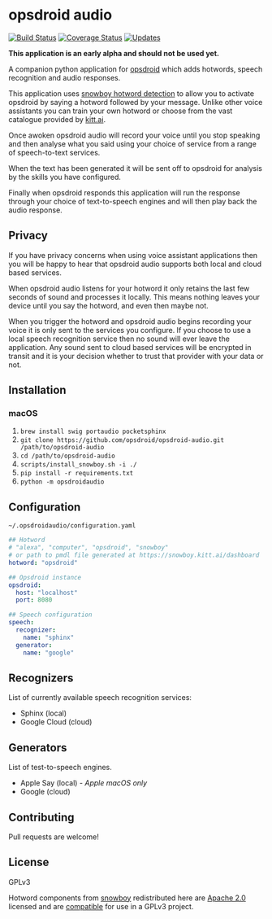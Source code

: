 # opsdroid audio

[![Build Status](https://travis-ci.org/opsdroid/opsdroid-audio.svg?branch=master)](https://travis-ci.org/opsdroid/opsdroid-audio) [![Coverage Status](https://coveralls.io/repos/github/opsdroid/opsdroid-audio/badge.svg?branch=master)](https://coveralls.io/github/opsdroid/opsdroid-audio?branch=master) [![Updates](https://pyup.io/repos/github/opsdroid/opsdroid-audio/shield.svg)](https://pyup.io/repos/github/opsdroid/opsdroid-audio/)


**This application is an early alpha and should not be used yet.**

A companion python application for [opsdroid][opsdroid] which adds hotwords, speech recognition and audio responses.

This application uses [snowboy hotword detection][snowboy] to allow you to activate opsdroid by saying a hotword followed by your message. Unlike other voice assistants you can train your own hotword or choose from the vast catalogue provided by [kitt.ai][snowboy].

Once awoken opsdroid audio will record your voice until you stop speaking and then analyse what you said using your choice of service from a range of speech-to-text services.

When the text has been generated it will be sent off to opsdroid for analysis by the skills you have configured.

Finally when opsdroid responds this application will run the response through your choice of text-to-speech engines and will then play back the audio response.

## Privacy

If you have privacy concerns when using voice assistant applications then you will be happy to hear that opsdroid audio supports both local and cloud based services.

When opsdroid audio listens for your hotword it only retains the last few seconds of sound and processes it locally. This means nothing leaves your device until you say the hotword, and even then maybe not.

When you trigger the hotword and opsdroid audio begins recording your voice it is only sent to the services you configure. If you choose to use a local speech recognition service then no sound will ever leave the application. Any sound sent to cloud based services will be encrypted in transit and it is your decision whether to trust that provider with your data or not.

## Installation

### macOS

1. `brew install swig portaudio pocketsphinx`
1. `git clone https://github.com/opsdroid/opsdroid-audio.git /path/to/opsdroid-audio`
1. `cd /path/to/opsdroid-audio`
1. `scripts/install_snowboy.sh -i ./`
1. `pip install -r requirements.txt`
1. `python -m opsdroidaudio`

## Configuration

`~/.opsdroidaudio/configuration.yaml`

```yaml
## Hotword
# "alexa", "computer", "opsdroid", "snowboy"
# or path to pmdl file generated at https://snowboy.kitt.ai/dashboard
hotword: "opsdroid"

## Opsdroid instance
opsdroid:  
  host: "localhost"
  port: 8080

## Speech configuration
speech:
  recognizer:
    name: "sphinx"
  generator:
    name: "google"
```

## Recognizers
List of currently available speech recognition services:

  * Sphinx (local)  
  * Google Cloud (cloud)

## Generators
List of test-to-speech engines.

  * Apple Say (local) *- Apple macOS only*
  * Google (cloud)

## Contributing
Pull requests are welcome!

## License
GPLv3

Hotword components from [snowboy][snowboy-github] redistributed here are [Apache 2.0][apache20] licensed and are [compatible][apache-gpl-compatible] for use in a GPLv3 project.

[apache20]: http://www.apache.org/licenses/LICENSE-2.0
[apache-gpl-compatible]: https://www.apache.org/licenses/GPL-compatibility.html
[opsdroid]: https://opsdroid.github.io/
[snowboy]: https://snowboy.kitt.ai/
[snowboy-github]: https://github.com/Kitt-AI/snowboy#introduction
